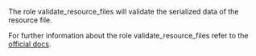 The role validate_resource_files
will validate the serialized data of the resource file.

For further information about the role validate_resource_files refer to the
[official docs](https://os-migrate.github.io/os-migrate/roles/role-validate_resource_files.html).
